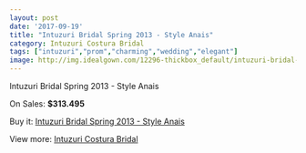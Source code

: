```yaml
---
layout: post
date: '2017-09-19'
title: "Intuzuri Bridal Spring 2013 - Style Anais"
category: Intuzuri Costura Bridal
tags: ["intuzuri","prom","charming","wedding","elegant"]
image: http://img.idealgown.com/12296-thickbox_default/intuzuri-bridal-spring-2013-style-anais.jpg
---
```

Intuzuri Bridal Spring 2013 - Style Anais

On Sales: **$313.495**
<a href="https://www.idealgown.com/en/intuzuri-costura-bridal/4967-intuzuri-bridal-spring-2013-style-anais.html"><amp-img layout="responsive" width="600" height="600" src="//img.idealgown.com/12296-thickbox_default/intuzuri-bridal-spring-2013-style-anais.jpg" alt="Intuzuri Bridal Spring 2013 - Style Anais 0" /></a>
<a href="https://www.idealgown.com/en/intuzuri-costura-bridal/4967-intuzuri-bridal-spring-2013-style-anais.html"><amp-img layout="responsive" width="600" height="600" src="//img.idealgown.com/12297-thickbox_default/intuzuri-bridal-spring-2013-style-anais.jpg" alt="Intuzuri Bridal Spring 2013 - Style Anais 1" /></a>

Buy it: [Intuzuri Bridal Spring 2013 - Style Anais](https://www.idealgown.com/en/intuzuri-costura-bridal/4967-intuzuri-bridal-spring-2013-style-anais.html "Intuzuri Bridal Spring 2013 - Style Anais")

View more: [Intuzuri Costura Bridal](https://www.idealgown.com/en/63-intuzuri-costura-bridal "Intuzuri Costura Bridal")